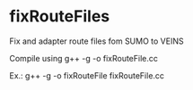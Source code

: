 # fixRouteFiles
Fix and adapter route files fom SUMO to VEINS

Compile using g++ -g -o <yourExecutableName> fixRouteFile.cc 
  
Ex.:
g++ -g -o fixRouteFile fixRouteFile.cc 


